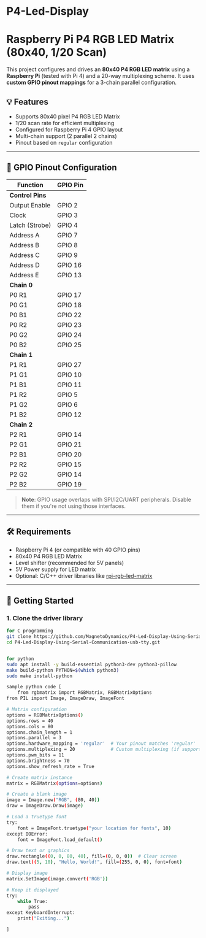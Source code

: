 # P4-Led-Display
# Raspberry Pi P4 RGB LED Matrix (80x40, 1/20 Scan)

This project configures and drives an **80x40 P4 RGB LED matrix** using a **Raspberry Pi** (tested with Pi 4) and a 20-way multiplexing scheme. It uses **custom GPIO pinout mappings** for a 3-chain parallel configuration.

## 💡 Features

- Supports 80x40 pixel P4 RGB LED Matrix
- 1/20 scan rate for efficient multiplexing
- Configured for Raspberry Pi 4 GPIO layout
- Multi-chain support (2 parallel 2 chains)
- Pinout based on `regular` configuration

---

## 🧠 GPIO Pinout Configuration

| Function         | GPIO Pin |
|------------------|----------|
| **Control Pins** ||
| Output Enable    | GPIO 2   |
| Clock            | GPIO 3   |
| Latch (Strobe)   | GPIO 4   |
| Address A        | GPIO 7   |
| Address B        | GPIO 8   |
| Address C        | GPIO 9   |
| Address D        | GPIO 16  |
| Address E        | GPIO 13  |
| **Chain 0** ||
| P0 R1            | GPIO 17  |
| P0 G1            | GPIO 18  |
| P0 B1            | GPIO 22  |
| P0 R2            | GPIO 23  |
| P0 G2            | GPIO 24  |
| P0 B2            | GPIO 25  |
| **Chain 1** ||
| P1 R1            | GPIO 27  |
| P1 G1            | GPIO 10  |
| P1 B1            | GPIO 11  |
| P1 R2            | GPIO 5   |
| P1 G2            | GPIO 6   |
| P1 B2            | GPIO 12  |
| **Chain 2** ||
| P2 R1            | GPIO 14  |
| P2 G1            | GPIO 21  |
| P2 B1            | GPIO 20  |
| P2 R2            | GPIO 15  |
| P2 G2            | GPIO 14  |
| P2 B2            | GPIO 19  |

> **Note**: GPIO usage overlaps with SPI/I2C/UART peripherals. Disable them if you're not using those interfaces.

---

## 🛠️ Requirements

- Raspberry Pi 4 (or compatible with 40 GPIO pins)
- 80x40 P4 RGB LED Matrix
- Level shifter (recommended for 5V panels)
- 5V Power supply for LED matrix
- Optional: C/C++ driver libraries like [rpi-rgb-led-matrix](https://github.com/hzeller/rpi-rgb-led-matrix)

---

## 🚀 Getting Started

### 1. Clone the driver library 
```bash
for C programming
git clone https://github.com/MagnetoDynamics/P4-Led-Display-Using-Serial-Communication-usb-tty.git
cd P4-Led-Display-Using-Serial-Communication-usb-tty.git


for python 
sudo apt install -y build-essential python3-dev python3-pillow
make build-python PYTHON=$(which python3)
sudo make install-python

sample python code [
    from rgbmatrix import RGBMatrix, RGBMatrixOptions
from PIL import Image, ImageDraw, ImageFont

# Matrix configuration
options = RGBMatrixOptions()
options.rows = 40
options.cols = 80
options.chain_length = 1
options.parallel = 3
options.hardware_mapping = 'regular'  # Your pinout matches 'regular'
options.multiplexing = 20             # Custom multiplexing (if supported by driver)
options.pwm_bits = 11
options.brightness = 70
options.show_refresh_rate = True

# Create matrix instance
matrix = RGBMatrix(options=options)

# Create a blank image
image = Image.new("RGB", (80, 40))
draw = ImageDraw.Draw(image)

# Load a truetype font
try:
    font = ImageFont.truetype("your location for fonts", 10)
except IOError:
    font = ImageFont.load_default()

# Draw text or graphics
draw.rectangle((0, 0, 80, 40), fill=(0, 0, 0))  # Clear screen
draw.text((5, 10), "Hello, World!", fill=(255, 0, 0), font=font)

# Display image
matrix.SetImage(image.convert('RGB'))

# Keep it displayed
try:
    while True:
        pass
except KeyboardInterrupt:
    print("Exiting...")

]

```


